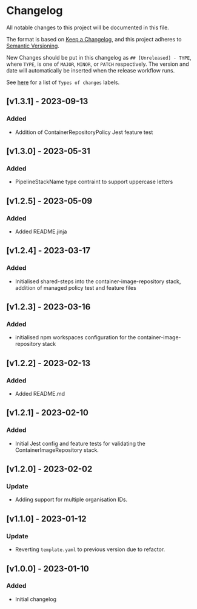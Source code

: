 # Changelog
All notable changes to this project will be documented in this file.

The format is based on [Keep a Changelog](https://keepachangelog.com/en/1.1.0/),
and this project adheres to [Semantic Versioning](https://semver.org/spec/v2.0.0.html).

New Changes should be put in this changelog as `## [Unreleased] - TYPE`, where `TYPE`,
is one of `MAJOR`, `MINOR`, or `PATCH` respectively.
The version and date will automatically be inserted when the release workflow runs.

See [here](https://keepachangelog.com/en/1.1.0/#how) for a list of `Types of changes` labels.

## [v1.3.1] - 2023-09-13
### Added
- Addition of ContainerRepositoryPolicy Jest feature test

## [v1.3.0] - 2023-05-31
### Added
- PipelineStackName type contraint to support uppercase letters

## [v1.2.5] - 2023-05-09
### Added
- Added README.jinja

## [v1.2.4] - 2023-03-17
### Added
- Initialised shared-steps into the container-image-repository stack, addition of managed policy test and feature files

## [v1.2.3] - 2023-03-16
### Added
- initialised npm workspaces configuration for the container-image-repository stack

## [v1.2.2] - 2023-02-13
### Added
- Added README.md

## [v1.2.1] - 2023-02-10
### Added
- Initial Jest config and feature tests for validating the ContainerImageRepository stack.

## [v1.2.0] - 2023-02-02
### Update
- Adding support for multiple organisation IDs.

## [v1.1.0] - 2023-01-12
### Update
- Reverting `template.yaml` to previous version due to refactor.

## [v1.0.0] - 2023-01-10
### Added
- Initial changelog
